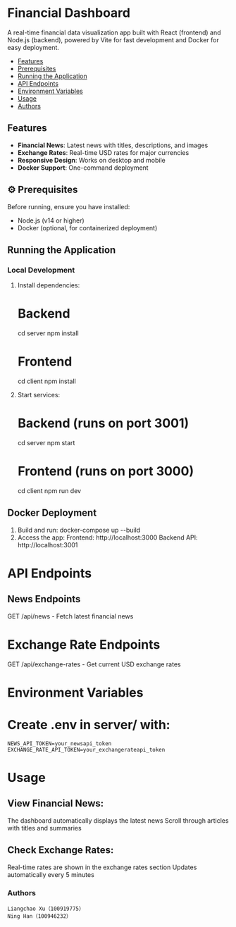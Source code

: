 # Financial Dashboard

A real-time financial data visualization app built with React (frontend) and Node.js (backend), powered by Vite for fast development and Docker for easy deployment.
- [Features](#-features)
- [Prerequisites](#%EF%B8%8F-prerequisites)
- [Running the Application](#-running-the-application)
- [API Endpoints](#-api-endpoints)
- [Environment Variables](#-environment-variables)
- [Usage](#-usage)
- [Authors](#-authors)

## Features
- **Financial News**: Latest news with titles, descriptions, and images
- **Exchange Rates**: Real-time USD rates for major currencies
- **Responsive Design**: Works on desktop and mobile
- **Docker Support**: One-command deployment

## ⚙️ Prerequisites

Before running, ensure you have installed:
- Node.js (v14 or higher)
- Docker (optional, for containerized deployment)

## Running the Application

### Local Development

1. Install dependencies:
   # Backend
   cd server
   npm install

   # Frontend
   cd client
   npm install

2. Start services:
    # Backend (runs on port 3001)
    cd server
    npm start

    # Frontend (runs on port 3000)
    cd client
    npm run dev

## Docker Deployment
1. Build and run:
    docker-compose up --build
2. Access the app:
    Frontend: http://localhost:3000
    Backend API: http://localhost:3001

# API Endpoints
## News Endpoints
GET /api/news - Fetch latest financial news
# Exchange Rate Endpoints
GET /api/exchange-rates - Get current USD exchange rates

#  Environment Variables
# Create .env in server/ with:
    NEWS_API_TOKEN=your_newsapi_token
    EXCHANGE_RATE_API_TOKEN=your_exchangerateapi_token

# Usage
## View Financial News:
The dashboard automatically displays the latest news
Scroll through articles with titles and summaries
## Check Exchange Rates:
Real-time rates are shown in the exchange rates section
Updates automatically every 5 minutes

### Authors
    Liangchao Xu（100919775）
    Ning Han（100946232）